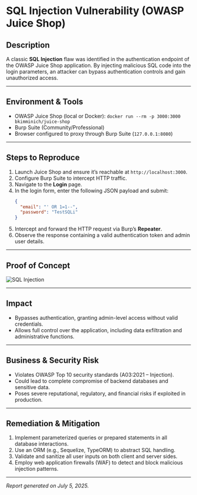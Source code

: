 # SQL Injection Vulnerability (OWASP Juice Shop)

## Description
A classic **SQL Injection** flaw was identified in the authentication endpoint of the OWASP Juice Shop application. By injecting malicious SQL code into the login parameters, an attacker can bypass authentication controls and gain unauthorized access.

---

## Environment & Tools
- OWASP Juice Shop (local or Docker): `docker run --rm -p 3000:3000 bkimminich/juice-shop`
- Burp Suite (Community/Professional)
- Browser configured to proxy through Burp Suite (`127.0.0.1:8080`)

---

## Steps to Reproduce
1. Launch Juice Shop and ensure it’s reachable at `http://localhost:3000`.
2. Configure Burp Suite to intercept HTTP traffic.
3. Navigate to the **Login** page.
4. In the login form, enter the following JSON payload and submit:
    ```json
    {
      "email": "' OR 1=1--",
      "password": "TestSQLi"
    }
    ```
5. Intercept and forward the HTTP request via Burp’s **Repeater**.
6. Observe the response containing a valid authentication token and admin user details.

---

## Proof of Concept
![SQL Injection](SQLi.jpg)

---

## Impact
- Bypasses authentication, granting admin-level access without valid credentials.
- Allows full control over the application, including data exfiltration and administrative functions.

---

## Business & Security Risk
- Violates OWASP Top 10 security standards (A03:2021 – Injection).
- Could lead to complete compromise of backend databases and sensitive data.
- Poses severe reputational, regulatory, and financial risks if exploited in production.

---

## Remediation & Mitigation
1. Implement parameterized queries or prepared statements in all database interactions.
2. Use an ORM (e.g., Sequelize, TypeORM) to abstract SQL handling.
3. Validate and sanitize all user inputs on both client and server sides.
4. Employ web application firewalls (WAF) to detect and block malicious injection patterns.

---

*Report generated on July 5, 2025.*
